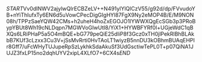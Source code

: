 $START$Vv0dINWV2ajylwQlrECBZeLV++N491ylYlQlCzV55/g92d/dp/FVvudoYB+nYiThIufxTy6EN6d5uVowCPecDigGIgHYl87FgX9Ny2eMOP4B/E/M9NON08h/TPPzSaeYQW42CMs+h2uheH4hoZxEGOJO1lYWWXQgEcSGb3p3PRoBypYBUt8Wh19cNLDqpn7MGWVoGIwUtI8/YiX1+HYWBFYRf0l+UGjeWdC1qBXQs6LRiPHaP5a5O4mBQE+bG779peQiE25dliP8f3Gcz0xTH0jlPekRlBhBLAkbB7KUf3cLzxx3Cu3V+jSsMvRrti0HvTAoLT1wiyzB5nnDU3kOBhmBUAqEHPIr8Gff7/uFcWHyTUJupeRpSzLykhkSdaAkuSf3UdGsctiwTePL0T+p07QiNA1JUJZ3fxLP15no2dqhUYV2xipL4XLfO7+6CX4s$END$